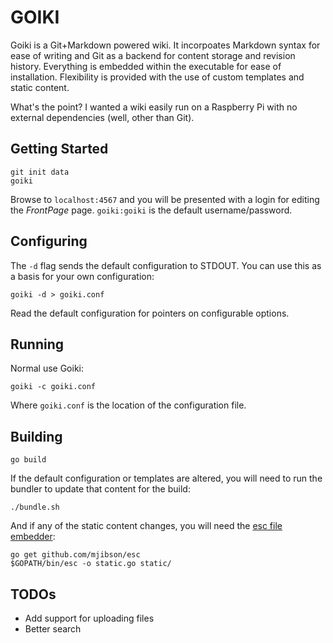 GOIKI
=====

Goiki is a Git+Markdown powered wiki. It incorpoates Markdown syntax for ease of writing and Git as a backend for content storage and revision history. Everything is embedded within the executable for ease of installation. Flexibility is provided with the use of custom templates and static content.

What's the point? I wanted a wiki easily run on a Raspberry Pi with no external dependencies (well, other than Git).


Getting Started
---------------

    git init data
    goiki

Browse to `localhost:4567` and you will be presented with a login for editing the _FrontPage_ page. `goiki:goiki` is the default username/password.


Configuring
-----------

The `-d` flag sends the default configuration to STDOUT. You can use this as a basis for your own configuration:

    goiki -d > goiki.conf

Read the default configuration for pointers on configurable options.


Running
-------

Normal use Goiki:

    goiki -c goiki.conf

Where `goiki.conf` is the location of the configuration file.


Building
--------

    go build

If the default configuration or templates are altered, you will need to run the bundler to update that content for the build:

    ./bundle.sh

And if any of the static content changes, you will need the [esc file embedder](https://github.com/mjibson/esc):

    go get github.com/mjibson/esc
    $GOPATH/bin/esc -o static.go static/


TODOs
-----

* Add support for uploading files
* Better search
